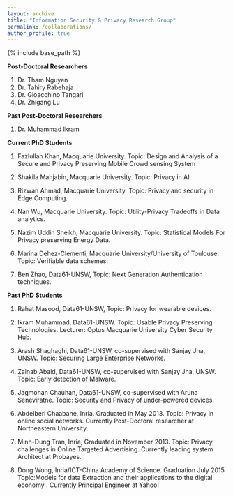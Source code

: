 ```yaml
---
layout: archive
title: "Information Security & Privacy Research Group"
permalink: /collaborations/
author_profile: true
---
```


{% include base_path %}


**Post-Doctoral Researchers**
1. Dr. Tham Nguyen
2. Dr. Tahiry Rabehaja
3. Dr. Gioacchino Tangari
4. Dr. Zhigang Lu 

**Past Post-Doctoral Researchers**

1. Dr. Muhammad Ikram


**Current PhD Students**

1. Fazlullah Khan, Macquarie University. Topic: Design and Analysis of a Secure and Privacy Preserving Mobile Crowd sensing System

2. Shakila Mahjabin, Macquarie University. Topic: Privacy in AI.

3. Rizwan Ahmad, Macquarie University. Topic: Privacy and security in Edge Computing.

4. Nan Wu, Macquarie University. Topic: Utility-Privacy Tradeoffs in Data analytics.

5. Nazim Uddin Sheikh, Macquarie University. Topic: Statistical Models For Privacy preserving Energy Data.

6. Marina Dehez-Clementi, Macquarie University/University of Toulouse. Topic: Verifiable data schemes.

7. Ben Zhao, Data61-UNSW, Topic: Next Generation Authentication techniques.


**Past PhD Students**

1. Rahat Masood, Data61-UNSW, Topic: Privacy for wearable devices.

2. Ikram Muhammad, Data61-UNSW. Topic: Usable Privacy Preserving Technologies. Lecturer: Optus Macquarie University Cyber Security Hub.

3. Arash Shaghaghi, Data61-UNSW, co-supervised with Sanjay Jha, UNSW. Topic: Securing Large Enterprise Networks.

4. Zainab Abaid, Data61-UNSW, co-supervised with Sanjay Jha, UNSW. Topic: Early detection of Malware.

5. Jagmohan Chauhan, Data61-UNSW, co-supervised with Aruna Seneviratne. Topic: Security and Privacy of under-powered devices.

6. Abdelberi Chaabane, Inria. Graduated in May 2013. Topic: Privacy in online social networks. Currently Post-Doctoral researcher at Northeastern University.

7. Minh-Dung Tran, Inria, Graduated in November 2013. Topic: Privacy challenges in Online Targeted Advertising. Currently leading system Architect at Probayes.

8. Dong Wong, Inria/ICT-China Academy of Science. Graduation July 2015. Topic:Models for data Extraction and their applications to the digital economy . Currently Principal Engineer at Yahoo!
